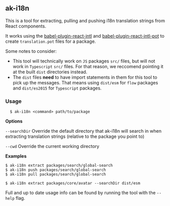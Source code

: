 ## ak-i18n

This is a tool for extracting, pulling and pushing i18n translation strings from React components.

It works using the [babel-plugin-react-intl](https://github.com/yahoo/babel-plugin-react-intl) and [babel-plugin-react-intl-pot](https://www.npmjs.com/package/babel-plugin-react-intl-pot) to create `translation.pot` files for a package.

Some notes to consider:

* This tool will technically work on `JS` packages `src/` files, but will not work in `Typescript` `src/` files. For that reason, we reccomend pointing it at the built `dist` directories instead.
* The `dist` files **need** to have import statements in them for this tool to pick up the messages. That means using `dist/esm` for `flow` packages and `dist/es2015` for `Typescript` packages.

### Usage

```
  $ ak-i18n <command> path/to/package
```

**Options**

`--searchDir`  Override the default directory that ak-i18n will search in when extracting translation strings (relative to the package you point to)

`--cwd`        Override the current working directory

**Examples**

```
$ ak-i18n extract packages/search/global-search
$ ak-i18n push packages/search/global-search
$ ak-i18n pull packages/search/global-search

$ ak-i18n extract packages/core/avatar --searchDir dist/esm
```

Full and up to date usage info can be found by running the tool with the `--help` flag.
